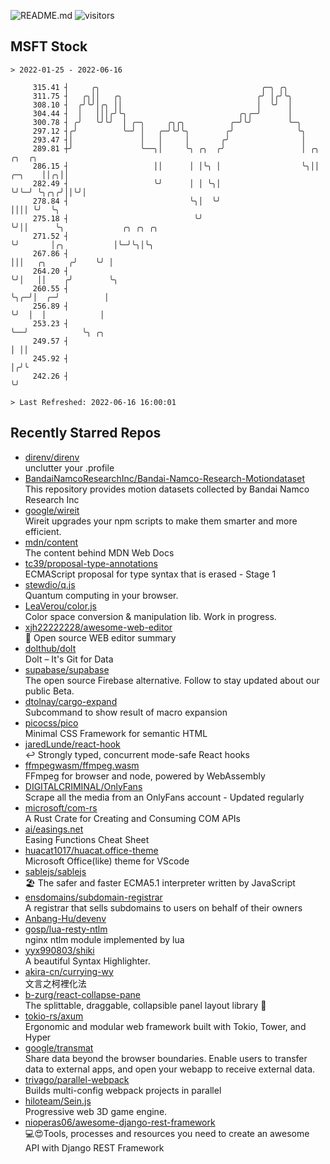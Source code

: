 ![README.md](https://github.com/Gerhut/Gerhut/workflows/README.md/badge.svg)
![visitors](https://visitors.vercel.app/Gerhut/Gerhut?token=8cf69d1f6813d272ef062726b6070c9be4ff72038cfe5a7ded7384a8da65d866)

## MSFT Stock

```
> 2022-01-25 - 2022-06-16

     315.41 ┤     ╭╮                                    ╭─╮ ╭╮                                                   
     311.75 ┤   ╭╮││   ╭╮                              ╭╯ │╭╯╰╮                                                  
     308.10 ┤  ╭╯╰╯│╭╮ ││                              │  ╰╯  │                                                  
     304.44 ┤  │   │││╭╯╰╮                         ╭╮╭─╯      │                                                  
     300.78 ┤ ╭╯   ╰╯╰╯  │ ╭─╮     ╭╮╭╮          ╭─╯╰╯        ╰─╮                                                
     297.12 ┤╭╯          ╰─╯ │   ╭─╯╰╯╰╮        ╭╯              ╰╮                                               
     293.47 ┤│               │   │     │       ╭╯                │                                               
     289.81 ┼╯               ╰──╮│     ╰╮ ╭╮  ╭╯                 │ ╭╮        ╭╮  ╭╮                              
     286.15 ┤                   ││      │ │╰╮ │                  ╰╮││ ╭─╮    ││╭╮││                              
     282.49 ┤                   ╰╯      │ │ ╰╮│                   ╰╯╰─╯ ╰╮╭╮╭╯││╰╯│                              
     278.84 ┤                           ╰╮│  ╰╯                          ││││ ╰╯  ╰╮                             
     275.18 ┤                            ╰╯                              ╰╯││      ╰╮             ╭╮ ╭╮ ╭╮       
     271.52 ┤                                                              ╰╯       │╭╮           │╰─╯╰╮│╰╮      
     267.86 ┤                                                                       │││   ╭╮     ╭╯    ╰╯ │      
     264.20 ┤                                                                       ╰╯│   ││    ╭╯        ╰╮     
     260.55 ┤                                                                         ╰╮╭─╯│  ╭─╯          │     
     256.89 ┤                                                                          ╰╯  │  │            │     
     253.23 ┤                                                                              ╰──╯            ╰╮ ╭╮ 
     249.57 ┤                                                                                               │ ││ 
     245.92 ┤                                                                                               │╭╯╰ 
     242.26 ┤                                                                                               ╰╯   

> Last Refreshed: 2022-06-16 16:00:01
```

## Recently Starred Repos

- [direnv/direnv](https://github.com/direnv/direnv)  
  unclutter your .profile
- [BandaiNamcoResearchInc/Bandai-Namco-Research-Motiondataset](https://github.com/BandaiNamcoResearchInc/Bandai-Namco-Research-Motiondataset)  
  This repository provides motion datasets collected by Bandai Namco Research Inc
- [google/wireit](https://github.com/google/wireit)  
  Wireit upgrades your npm scripts to make them smarter and more efficient.
- [mdn/content](https://github.com/mdn/content)  
  The content behind MDN Web Docs
- [tc39/proposal-type-annotations](https://github.com/tc39/proposal-type-annotations)  
  ECMAScript proposal for type syntax that is erased - Stage 1
- [stewdio/q.js](https://github.com/stewdio/q.js)  
  Quantum computing in your browser.
- [LeaVerou/color.js](https://github.com/LeaVerou/color.js)  
  Color space conversion & manipulation lib. Work in progress.
- [xjh22222228/awesome-web-editor](https://github.com/xjh22222228/awesome-web-editor)  
  🔨  Open source WEB editor summary
- [dolthub/dolt](https://github.com/dolthub/dolt)  
  Dolt – It's Git for Data
- [supabase/supabase](https://github.com/supabase/supabase)  
  The open source Firebase alternative. Follow to stay updated about our public Beta.
- [dtolnay/cargo-expand](https://github.com/dtolnay/cargo-expand)  
  Subcommand to show result of macro expansion
- [picocss/pico](https://github.com/picocss/pico)  
  Minimal CSS Framework for semantic HTML
- [jaredLunde/react-hook](https://github.com/jaredLunde/react-hook)  
  ↩ Strongly typed, concurrent mode-safe React hooks
- [ffmpegwasm/ffmpeg.wasm](https://github.com/ffmpegwasm/ffmpeg.wasm)  
  FFmpeg for browser and node, powered by WebAssembly
- [DIGITALCRIMINAL/OnlyFans](https://github.com/DIGITALCRIMINAL/OnlyFans)  
  Scrape all the media from an OnlyFans account - Updated regularly
- [microsoft/com-rs](https://github.com/microsoft/com-rs)  
  A Rust Crate for Creating and Consuming COM APIs
- [ai/easings.net](https://github.com/ai/easings.net)  
  Easing Functions Cheat Sheet
- [huacat1017/huacat.office-theme](https://github.com/huacat1017/huacat.office-theme)  
  Microsoft Office(like) theme for VScode
- [sablejs/sablejs](https://github.com/sablejs/sablejs)  
  🏖️ The safer and faster ECMA5.1 interpreter written by JavaScript
- [ensdomains/subdomain-registrar](https://github.com/ensdomains/subdomain-registrar)  
  A registrar that sells subdomains to users on behalf of their owners
- [Anbang-Hu/devenv](https://github.com/Anbang-Hu/devenv)  
- [gosp/lua-resty-ntlm](https://github.com/gosp/lua-resty-ntlm)  
  nginx ntlm module implemented by lua
- [yyx990803/shiki](https://github.com/yyx990803/shiki)  
  A beautiful Syntax Highlighter.
- [akira-cn/currying-wy](https://github.com/akira-cn/currying-wy)  
  文言之柯裡化法
- [b-zurg/react-collapse-pane](https://github.com/b-zurg/react-collapse-pane)  
  The splittable, draggable, collapsible panel layout library 🎉
- [tokio-rs/axum](https://github.com/tokio-rs/axum)  
  Ergonomic and modular web framework built with Tokio, Tower, and Hyper
- [google/transmat](https://github.com/google/transmat)  
  Share data beyond the browser boundaries. Enable users to transfer data to external apps, and open your webapp to receive external data.
- [trivago/parallel-webpack](https://github.com/trivago/parallel-webpack)  
  Builds multi-config webpack projects in parallel
- [hiloteam/Sein.js](https://github.com/hiloteam/Sein.js)  
  Progressive web 3D game engine.
- [nioperas06/awesome-django-rest-framework](https://github.com/nioperas06/awesome-django-rest-framework)  
   💻😍Tools, processes and resources you need to create an awesome API with Django REST Framework
